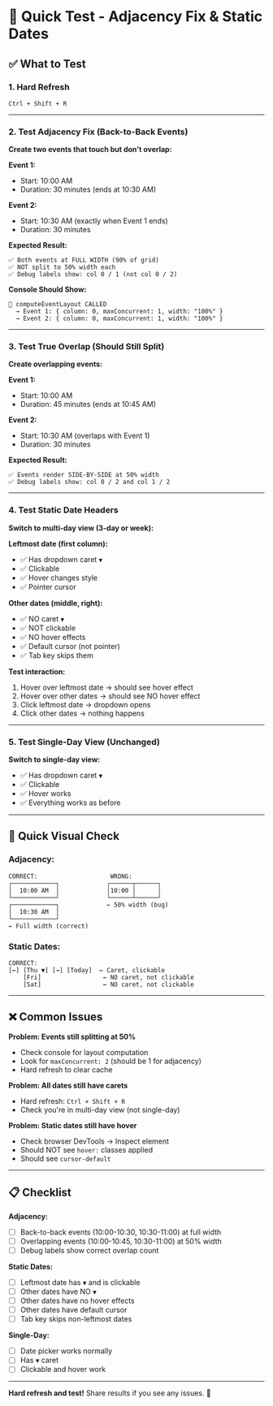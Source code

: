 # 🚀 Quick Test - Adjacency Fix & Static Dates

## ✅ What to Test

### **1. Hard Refresh**
```
Ctrl + Shift + R
```

---

### **2. Test Adjacency Fix (Back-to-Back Events)**

**Create two events that touch but don't overlap:**

**Event 1:**
- Start: 10:00 AM
- Duration: 30 minutes (ends at 10:30 AM)

**Event 2:**
- Start: 10:30 AM (exactly when Event 1 ends)
- Duration: 30 minutes

**Expected Result:**
```
✅ Both events at FULL WIDTH (90% of grid)
✅ NOT split to 50% width each
✅ Debug labels show: col 0 / 1 (not col 0 / 2)
```

**Console Should Show:**
```
🎨 computeEventLayout CALLED
  → Event 1: { column: 0, maxConcurrent: 1, width: "100%" }
  → Event 2: { column: 0, maxConcurrent: 1, width: "100%" }
```

---

### **3. Test True Overlap (Should Still Split)**

**Create overlapping events:**

**Event 1:**
- Start: 10:00 AM
- Duration: 45 minutes (ends at 10:45 AM)

**Event 2:**
- Start: 10:30 AM (overlaps with Event 1)
- Duration: 30 minutes

**Expected Result:**
```
✅ Events render SIDE-BY-SIDE at 50% width
✅ Debug labels show: col 0 / 2 and col 1 / 2
```

---

### **4. Test Static Date Headers**

**Switch to multi-day view (3-day or week):**

**Leftmost date (first column):**
- ✅ Has dropdown caret `▼`
- ✅ Clickable
- ✅ Hover changes style
- ✅ Pointer cursor

**Other dates (middle, right):**
- ✅ NO caret `▼`
- ✅ NOT clickable
- ✅ NO hover effects
- ✅ Default cursor (not pointer)
- ✅ Tab key skips them

**Test interaction:**
1. Hover over leftmost date → should see hover effect
2. Hover over other dates → should see NO hover effect
3. Click leftmost date → dropdown opens
4. Click other dates → nothing happens

---

### **5. Test Single-Day View (Unchanged)**

**Switch to single-day view:**
- ✅ Has dropdown caret `▼`
- ✅ Clickable
- ✅ Hover works
- ✅ Everything works as before

---

## 🎯 Quick Visual Check

### **Adjacency:**
```
CORRECT:                    WRONG:
┌────────────┐             ┌──────┬──────┐
│  10:00 AM  │             │10:00 │      │
└────────────┘             └──────┴──────┘
┌────────────┐             ← 50% width (bug)
│  10:30 AM  │
└────────────┘
← Full width (correct)
```

### **Static Dates:**
```
CORRECT:
[←] [Thu ▼] [→] [Today]  ← Caret, clickable
    [Fri]                 ← NO caret, not clickable
    [Sat]                 ← NO caret, not clickable
```

---

## ❌ Common Issues

**Problem: Events still splitting at 50%**
- Check console for layout computation
- Look for `maxConcurrent: 2` (should be 1 for adjacency)
- Hard refresh to clear cache

**Problem: All dates still have carets**
- Hard refresh: `Ctrl + Shift + R`
- Check you're in multi-day view (not single-day)

**Problem: Static dates still have hover**
- Check browser DevTools → Inspect element
- Should NOT see `hover:` classes applied
- Should see `cursor-default`

---

## 📋 Checklist

**Adjacency:**
- [ ] Back-to-back events (10:00-10:30, 10:30-11:00) at full width
- [ ] Overlapping events (10:00-10:45, 10:30-11:00) at 50% width
- [ ] Debug labels show correct overlap count

**Static Dates:**
- [ ] Leftmost date has `▼` and is clickable
- [ ] Other dates have NO `▼`
- [ ] Other dates have no hover effects
- [ ] Other dates have default cursor
- [ ] Tab key skips non-leftmost dates

**Single-Day:**
- [ ] Date picker works normally
- [ ] Has `▼` caret
- [ ] Clickable and hover work

---

**Hard refresh and test!** Share results if you see any issues. 🎯

